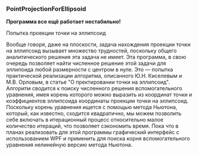### PointProjectionForEllipsoid
**Программа все ещё работает нестабильно!**

Попытка проекции точки на эллипсоид

Вообще говоря, даже на плоскости, задача нахождения проекции точки на эллипсоид вызывает множество трудностей, поскольку общего аналитического решения эта задача не имеет. Эта программа, в свою очередь позволяет найти численное решение этой задачи для эллипоида любой размерности с центром в нуле. Это — попытка практической реализации алгоритма, описанного Ю.Н. Киселевым и М.В. Орловым, в статье "О пректировании точки на эллипсоид". Алгоритм сводится к поиску численного решения вспомогательного уравнения, имея корень которого можно выразить из координат точки и коэффициентов эллипсоида координаты проекции точки на эллипсоид. Поскольку корень уравнения ищется с помощью метода Ньютона, который, как известно, сходится квадратично, мы можем позволить себе включать в итерационный процесс относительно малое количество итераций, что позволяет сэкономить время.
Пока что в планах реализовать для этой программы графический интерфейс с использованием WPF и применить для поиска корня вспомогательного уравнения нелинейную версию метода Ньютона.

